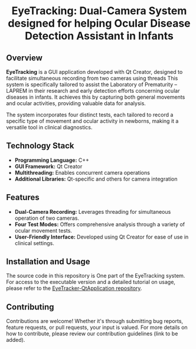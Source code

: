 <h1 align="center">EyeTracking: Dual-Camera System designed for helping Ocular Disease Detection Assistant in Infants</h1>

## Overview
<p><strong>EyeTracking</strong> is a GUI application developed with Qt Creator, designed to facilitate simultaneous recording from two cameras using threads This system is specifically tailored to assist the Laboratory of Prematurity – LAPREM in their research and early detection efforts concerning ocular diseases in infants. It achieves this by capturing both general movements and ocular activities, providing valuable data for analysis.</p>

<p>The system incorporates four distinct tests, each tailored to record a specific type of movement and ocular activity in newborns, making it a versatile tool in clinical diagnostics.</p>

## Technology Stack
<ul>
<li><strong>Programming Language:</strong> C++</li>
<li><strong>GUI Framework:</strong> Qt Creator</li>
<li><strong>Multithreading:</strong> Enables concurrent camera operations</li>
<li><strong>Additional Libraries:</strong> Qt-specific and others for camera integration</li>
</ul>

## Features
<ul>
<li><strong>Dual-Camera Recording:</strong> Leverages threading for simultaneous operation of two cameras.</li>
<li><strong>Four Test Modes:</strong> Offers comprehensive analysis through a variety of ocular movement tests.</li>
<li><strong>User-Friendly Interface:</strong> Developed using Qt Creator for ease of use in clinical settings.</li>
</ul>

## Installation and Usage
<p>The source code in this repository is One part of the EyeTracking system. For access to the executable version and a detailed tutorial on usage, please refer to the <a href="https://github.com/LSIIM/EyeTracker-QtApplication/tree/main">EyeTracker-QtApplication repository</a>.</p>

## Contributing
<p>Contributions are welcome! Whether it's through submitting bug reports, feature requests, or pull requests, your input is valued. For more details on how to contribute, please review our contribution guidelines (link to be added).</p>
